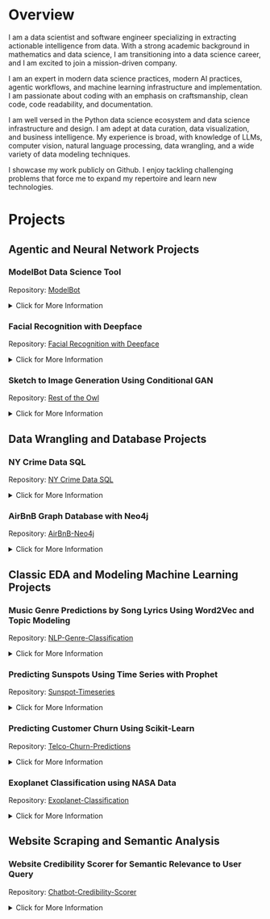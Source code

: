 # Overview
I am a data scientist and software engineer specializing in extracting actionable intelligence from data. With a strong academic background in mathematics and data science, I am transitioning into a data science career, and I am excited to join a mission-driven company.

I am an expert in modern data science practices, modern AI practices, agentic workflows, and machine learning infrastructure and implementation. I am passionate about coding with an emphasis on craftsmanship, clean code, code readability, and documentation.

I am well versed in the Python data science ecosystem and data science infrastructure and design. I am adept at data curation, data visualization, and business intelligence. My experience is broad, with knowledge of LLMs, computer vision, natural language processing, data wrangling, and a wide variety of data modeling techniques.

I showcase my work publicly on Github. I enjoy tackling challenging problems that force me to expand my repertoire and learn new technologies.

# Projects
## Agentic and Neural Network Projects

### ModelBot Data Science Tool

Repository: [ModelBot](https://github.com/JoshuaGottlieb/TinyTroupeSimulation/tree/main/src/deliverable-03)
<details>
  <summary>Click for More Information</summary>
  <ul>
    <li>Developed an Agentic AI chat program that guides a user with no data science expertise in performing regression and classification on a CSV data set of their choosing.</li>
    <li>The script creates a chat between the user and an LLM, and upon the invocation of certain key phrases, begins the process of loading and preprocessing the data (cleaning values, changing data types, validating and replacing missing values), creating a model or set of models (including automatic cross-validation and hyperparameter tuning), and generating a PDF business report geared towards explaining the model performance to a non-technical user.</li>
    <li>The ModelBot program is designed to be user-friendly, allowing for a guided experience and automatically calls appropriate functions recursively to ensure no steps are executed out of order. The program is designed with an API endpoint mockup using FastAPI to run a local server, in order to mimic real-world business practices of offloading processing to a server and keeping the chat contained locally. Using this API endpoint, data is serialized and deserialized to allow passage of model and data artifacts using HTTP protocols.</li>
    <li>While the current version of ModelBot is limited to performing regression (Linear Regression, Polynomial Ridge Regression, and ElasticNet Regression) and classification (Logistic Regression, Decision Trees, Random Forest) tasks, the architecture is designed such that additional functions can be added as API endpoints by including the new function metadata in JSON form without modifying the main logic structures governing function execution and chat capabilities. The repository contains a detailed system design document covering the ability of ModelBot to utilize a directed function dependency graph encoded as JSON metadata in order to perform recursive function execution, allowing the program to perform the task specified by the user without the user requiring any underlying knowledge of function dependencies or requirements.</li>
  </ul>    
</details>

### Facial Recognition with Deepface

Repository: [Facial Recognition with Deepface](https://github.com/JoshuaGottlieb/Facial-Recognition-with-Deepface)
<details>
  <summary>Click for More Information</summary>
  <ul>
    <li>Used Facebook's DeepFace neural net to create a facial recognition application.</li>
    <li>Utilized the Labeled Faces in the Wild dataset to demonstrate the ability of the DeepFace neural net.</li>
    <li>Identified cases that could cause DeepFace to fail and steps to improve the effectiveness of a pre-trained facial recognition model through careful preprocessing and selection of input images.</li>
    <li>Developed image preprocessing code to automatically align, extract and resize the image to contain only the facial area and eliminate the background using the dlib, RetinaFace, and MediaPipe libraries in conjunction with OpenCV.</li>
    <li>Due to the vast amount of training data needed to train the data from scratch, this project used the pretrained weights developed by Swarup Ghosh and emulated his preprocessing steps. Ghosh trained his neural network based on the DeepFace neural net described in the original paper published by Facebook.</li>
    <li>Evaluated the effectiveness of the pre-trained neural net on the Labeled Faces in the Wild (LFW) dataset at different thresholds which each maximized different classification metrics (Balanced Accuracy, Precision, Recall, F1-Score, Markedness, and Mathew's Correlation Coefficient). Under the threshold with the highest F1-Score, the DeepFace neural net was able to attain a precision of 60.5% at the cost of only being able to attain a recall of 25.8% on the LFW dataset.</li>
    <li>Identified problems using unstructured data which caused false positives and false negatives, such as uncontrolled lighting, poor image alignment and cropping, and the lack of frontalization of faces (when the subject is not looking at the camera). Created a small personal dataset with more controlled conditions and illustrated great leaps in performance by the same pre-trained classifier. On a personal dataset, the threshold with the highest F1-Score produced a precision of 55.8% and recall of 65%, a noticeable improvement upon the unconstrained LFW dataset, showcasing that careful control of input images greatly changes the effectiveness of a facial recognition neural network.</li>
    <li>Identified potential improvements to the preprocessing pipeline used by Ghosh to enhance the effectiveness of the DeepFace neural net without changing the underlying neural net architecture.</li>
  </ul>    
</details>

### Sketch to Image Generation Using Conditional GAN

Repository: [Rest of the Owl](https://github.com/JoshuaGottlieb/Rest-of-the-Owl)
<details>
  <summary>Click for More Information</summary>
  <ul>
    <li>A Tensorflow neural network project to generate highly detailed sketches from minimal sketches of owls.</li>
    <li>Used the Python Imaging Library (PIL) and OpenCV libraries to manipulate and preprocess images.</li>
    <li>Applied the Extended Difference of Gaussians algorithm to generate sketches from ground-truth images. This method consists of using a combination of strong and weak Gaussian blurred versions of the image to extract edges from images. Differencing the Gaussian blurred versions and applying thresholding resulted in images with high edge definition and lower overall detail.</li>
    <li>Some images were white sketches on black backgrounds instead of the usual black sketches on white backgrounds. Images were automatically normalized to be black images on white backgrounds by designating the outer 20% of the image as "border" and calculating how much of this border was black - images with borders above a certain threshold were likely white images on black backgrounds and were inverted.</li>
    <li>Employed Tensorflow's Functional Network API to create a conditional generative adversarial network (cGAN), implementing a U-net architecture for the generator and a patchGAN architecture for the discriminator.</li>
    <li>Wrote custom training and fit loops for the neural network using Tensorflow 2.x architecture, translating from Tensorflow 1.x architecture. Trained the model in Google Colab using 1,905 training samples.</li>
    <li>The generator and discriminator were evaluated separately using their appropriate loss functions, and the overall strength of the model was tested using the common metric called the Frechet Inception Distance (FID). For generative algorithms, it is difficult to capture performance solely through a metric, and so the images were inspected manually. In most cases, the model was able to closely recreate the original images from the minimal sketches, even when using images of other subjects such as cats or humans.</li>
  </ul>    
</details>

## Data Wrangling and Database Projects

### NY Crime Data SQL

Repository: [NY Crime Data SQL](https://github.com/JoshuaGottlieb/NY-Crime-Data-SQL)

<details>
  <summary>Click for More Information</summary>
  <ul>
    <li>A relational database project utilizing NYC crime data from NYC OpenData.</li>
    <li>Data was cleaned using Pandas and partitioned into multiple SQL tables using the SQLite package.</li>
    <li>Executed queries to perform analysis of the crime data, including extracting the top 5 crime types, ratio of complaints to arrests, per capita crime statistics, and crime severity statistics by borough, as well as victim versus suspect/perpetrator crime demographics, and the performance of police precincts by year.</li>
  </ul>
</details>

### AirBnB Graph Database with Neo4j

Repository: [AirBnB-Neo4j](https://github.com/JoshuaGottlieb/AirBnB-Neo4j)

<details>
  <summary>Click for More Information</summary>
  <ul>
    <li>A graph database project utilizing AirBnB listing data to populate nodes and relations using Neo4j through the neo4j GraphDatabase drive API.</li>
    <li>Wrote queries using the Cypher graph query language to illustrate the potential of the database for recommendation systems, customer profiling, and marketing analysis.</li>
  </ul>
</details>

## Classic EDA and Modeling Machine Learning Projects

### Music Genre Predictions by Song Lyrics Using Word2Vec and Topic Modeling
Repository: [NLP-Genre-Classification](https://github.com/JoshuaGottlieb/NLP-Genre-Classification)

<details>
  <summary>Click for More Information</summary>
  <ul>
    <li>Classification project using NLP Bag-of-Words representation and Word2Vec to predict song genre using lyrics.</li>
    <li>Obtained song metadata from musiXmatch's API: https://developer.musixmatch.com.</li>
    <li>Scraped over 100,000 songs from songlyrics.com using BeautifulSoup, obtaining over 40,000 usable records. Used REGEX to clean the data.</li>
    <li>Performed topic modeling using Nonnegative Matrix Factorization (NMF) and t-distributed Stochastic Neighbor Embeddings (TSNE).</li>
    <li>Generated predictions using Count and Term-Frequency Inverse-Document Frequency (TF-IDF) Vectorizers and Word2Vec embeddings, obtaining best genre recall and precision scores of up to 76%.</li>
  </ul>
</details>

### Predicting Sunspots Using Time Series with Prophet
Repository: [Sunspot-Timeseries](https://github.com/JoshuaGottlieb/Sunspot-Timeseries)

<details>
  <summary>Click for More Information</summary>
  <ul>
    <li>A time series analysis project on sunspot data using Meta's Prophet modeling.</li>
    <li>Models were tuned and tested on yearly, monthly, and daily sunspot data to determine the best sampling frequency.</li>
    <li>Tuning improved the time series model’s performance from explaining less than 15% of the data variance up to explaining 61% of the data variance.</li>
  </ul>
</details>

### Predicting Customer Churn Using Scikit-Learn
Repository: [Telco-Churn-Predictions](https://github.com/JoshuaGottlieb/Telco-Churn-Predictions)

<details>
  <summary>Click for More Information</summary>
  <ul>
    <li>Machine learning project designed to predict the underlying reasons behind customer churn at Telco.</li>
    <li>Exploratory Data Analysis was used to make initial predictions on feature importance, while Scikit-learn was used to test multiple models, including decision tree, random forest, XGBoosted tree, naive bayes, and logistic regression classifiers.</li>
    <li>The models were trained with and without SMOTE resampling to fix class imbalances, as well as with PCA transformations for dimensionality reduction. Each of the five models was hyperparameter tuned using GridSearchCV in the Scikit-learn package.</li>
    <li>Models were evaluated using the four main classification metrics: Accuracy, Precision, Recall, and F1-Score. The models were also evaluated for robustness using Receiver-Operating Characteristic (ROC) curves and Precision-Recall curves (PRC) to test for the tradeoffs in model performance at different thresholding values.</li>
    <li>The best model for the dataset was the Random Forest model trained on the SMOTE resampled data, resulting in an 81% Recall and 77% Accuracy, with an ROC AUC of 0.862.</li>
  </ul>
</details>

### Exoplanet Classification using NASA Data
Repository: [Exoplanet-Classification](https://github.com/JoshuaGottlieb/Exoplanet-Classification)

<details>
  <summary>Click for More Information</summary>
  <ul>
    <li>Classification project to predict the existence of exoplanets using trees, ensemble methods, and boosted tree algorithms.</li>
    <li>Obtained 9,500 exoplanet records using the NASA Exoplanet Archive API.</li>
    <li>Utilized scikit-learn Pipelines and GridSearchCV to automate preprocessing and model selection.</li>
    <li>Addressed class imbalances using imblearn's RandomOverSampler and SMOTE algorithms.</li>
    <li>Tested a variety of classifiers, including K-Nearest Neighbors, Random Forests, AdaBoost, and XGBoost, obtaining an 85.7% accuracy classifying exoplanets.</li>
  </ul>
</details>

## Website Scraping and Semantic Analysis

### Website Credibility Scorer for Semantic Relevance to User Query

Repository: [Chatbot-Credibility-Scorer](https://github.com/JoshuaGottlieb/Chatbot-Credibility-Scorer)

<details>
  <summary>Click for More Information</summary>
  
  <b>Under Deliverable 2:</b>
  
  <ul>
    <li>Created a scripting algorithm that evaluates the credibility of a given website URL based on the results of a user search through a search engine such as Google or SERP API. URLs are rated based on domain trustworthiness, URL title relevance, page content relevance, and Google Scholar citations. </li>
    <li>Pages were scraped using requests and BeautifulSoup, and outgoing links were automatically extracted for use in assessing outgoing credibility of cited sources, with irrelevant text blocks and advertisements expunged.</li>
    <li>Content and title relevances were calculated by using SentenceTransformer models to calculate semantic similarity between the page content and the search query.</li>
  </ul>

  <b>Under Deliverable 3:</b>
  
  <ul>
    <li>Pages are given a credibility score between 1 and 5 stars. To test the effectiveness of the credibility scorer, several hundred webpages were manually graded by 17 different people, and a neural network was trained to predict the human credibility score from the user search query and the machine-generated credibility score. The neural network utilized the all-MiniLM-L6-v2 Sentence transformer with binary quantization to embed the user search query into a 48 dimensional space, after which it was input through a 4 layer dense artificial neural network using ElasticNet regularization and an ExponentialDecay learning rate scheduler. </li>
    <li>The final Tensorflow model obtained a validation accuracy of 72.13% on a 5 class problem using only 300 samples, indicating a reasonably strong ability to predict the human credibility score from the user search and the machine-generated score, showing that the machine-generated scores were fairly close to the scores chosen by humans.</li>
  </ul>
</details>
